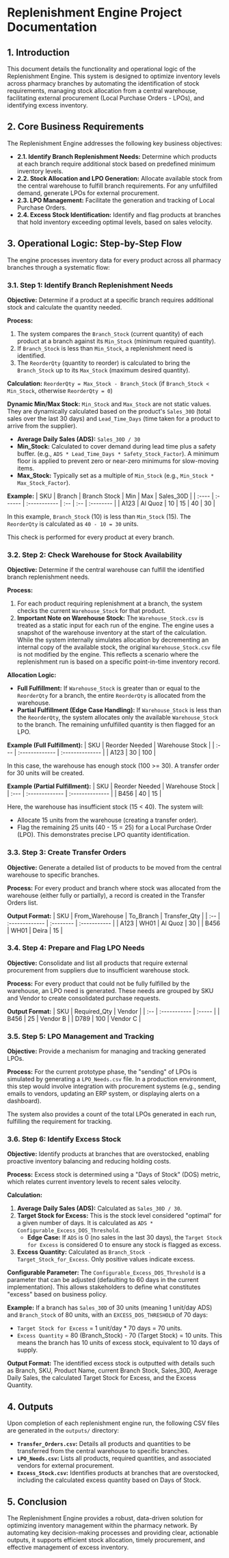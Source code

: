 # Replenishment Engine Project Documentation

## 1. Introduction

This document details the functionality and operational logic of the Replenishment Engine. This system is designed to optimize inventory levels across pharmacy branches by automating the identification of stock requirements, managing stock allocation from a central warehouse, facilitating external procurement (Local Purchase Orders - LPOs), and identifying excess inventory.

## 2. Core Business Requirements

The Replenishment Engine addresses the following key business objectives:

*   **2.1. Identify Branch Replenishment Needs:** Determine which products at each branch require additional stock based on predefined minimum inventory levels.
*   **2.2. Stock Allocation and LPO Generation:** Allocate available stock from the central warehouse to fulfill branch requirements. For any unfulfilled demand, generate LPOs for external procurement.
*   **2.3. LPO Management:** Facilitate the generation and tracking of Local Purchase Orders.
*   **2.4. Excess Stock Identification:** Identify and flag products at branches that hold inventory exceeding optimal levels, based on sales velocity.

## 3. Operational Logic: Step-by-Step Flow

The engine processes inventory data for every product across all pharmacy branches through a systematic flow:

### 3.1. Step 1: Identify Branch Replenishment Needs

**Objective:** Determine if a product at a specific branch requires additional stock and calculate the quantity needed.

**Process:**
1.  The system compares the `Branch_Stock` (current quantity) of each product at a branch against its `Min_Stock` (minimum required quantity).
2.  If `Branch_Stock` is less than `Min_Stock`, a replenishment need is identified.
3.  The `ReorderQty` (quantity to reorder) is calculated to bring the `Branch_Stock` up to its `Max_Stock` (maximum desired quantity).

**Calculation:**
`ReorderQty = Max_Stock - Branch_Stock` (if `Branch_Stock < Min_Stock`, otherwise `ReorderQty = 0`)

**Dynamic Min/Max Stock:**
`Min_Stock` and `Max_Stock` are not static values. They are dynamically calculated based on the product's `Sales_30D` (total sales over the last 30 days) and `Lead_Time_Days` (time taken for a product to arrive from the supplier).

*   **Average Daily Sales (ADS):** `Sales_30D / 30`
*   **Min_Stock:** Calculated to cover demand during lead time plus a safety buffer. (e.g., `ADS * Lead_Time_Days * Safety_Stock_Factor`). A minimum floor is applied to prevent zero or near-zero minimums for slow-moving items.
*   **Max_Stock:** Typically set as a multiple of `Min_Stock` (e.g., `Min_Stock * Max_Stock_Factor`).

**Example:**
| SKU   | Branch  | Branch Stock | Min | Max | Sales_30D |
| :---- | :------ | :----------- | :-- | :-- | :-------- |
| A123  | Al Quoz | 10           | 15  | 40  | 30        |

In this example, `Branch_Stock` (10) is less than `Min_Stock` (15). The `ReorderQty` is calculated as `40 - 10 = 30` units.

This check is performed for every product at every branch.

### 3.2. Step 2: Check Warehouse for Stock Availability

**Objective:** Determine if the central warehouse can fulfill the identified branch replenishment needs.

**Process:**
1.  For each product requiring replenishment at a branch, the system checks the current `Warehouse_Stock` for that product.
2.  **Important Note on Warehouse Stock:** The `Warehouse_Stock.csv` is treated as a static input for each run of the engine. The engine uses a snapshot of the warehouse inventory at the start of the calculation. While the system internally simulates allocation by decrementing an internal copy of the available stock, the original `Warehouse_Stock.csv` file is not modified by the engine. This reflects a scenario where the replenishment run is based on a specific point-in-time inventory record.

**Allocation Logic:**
*   **Full Fulfillment:** If `Warehouse_Stock` is greater than or equal to the `ReorderQty` for a branch, the entire `ReorderQty` is allocated from the warehouse.
*   **Partial Fulfillment (Edge Case Handling):** If `Warehouse_Stock` is less than the `ReorderQty`, the system allocates only the available `Warehouse_Stock` to the branch. The remaining unfulfilled quantity is then flagged for an LPO.

**Example (Full Fulfillment):**
| SKU  | Reorder Needed | Warehouse Stock |
| :--- | :------------- | :-------------- |
| A123 | 30             | 100             |

In this case, the warehouse has enough stock (100 >= 30). A transfer order for 30 units will be created.

**Example (Partial Fulfillment):**
| SKU  | Reorder Needed | Warehouse Stock |
| :--- | :------------- | :-------------- |
| B456 | 40             | 15              |

Here, the warehouse has insufficient stock (15 < 40). The system will:
*   Allocate 15 units from the warehouse (creating a transfer order).
*   Flag the remaining 25 units (40 - 15 = 25) for a Local Purchase Order (LPO). This demonstrates precise LPO quantity identification.

### 3.3. Step 3: Create Transfer Orders

**Objective:** Generate a detailed list of products to be moved from the central warehouse to specific branches.

**Process:**
For every product and branch where stock was allocated from the warehouse (either fully or partially), a record is created in the Transfer Orders list.

**Output Format:**
| SKU | From_Warehouse | To_Branch | Transfer_Qty |
| :-- | :------------- | :-------- | :----------- |
| A123 | WH01           | Al Quoz   | 30           |
| B456 | WH01           | Deira     | 15           |

### 3.4. Step 4: Prepare and Flag LPO Needs

**Objective:** Consolidate and list all products that require external procurement from suppliers due to insufficient warehouse stock.

**Process:**
For every product that could not be fully fulfilled by the warehouse, an LPO need is generated. These needs are grouped by SKU and Vendor to create consolidated purchase requests.

**Output Format:**
| SKU | Required_Qty | Vendor |
| :-- | :----------- | :----- |
| B456 | 25           | Vendor B |
| D789 | 100          | Vendor C |

### 3.5. Step 5: LPO Management and Tracking

**Objective:** Provide a mechanism for managing and tracking generated LPOs.

**Process:**
For the current prototype phase, the "sending" of LPOs is simulated by generating a `LPO_Needs.csv` file. In a production environment, this step would involve integration with procurement systems (e.g., sending emails to vendors, updating an ERP system, or displaying alerts on a dashboard).

The system also provides a count of the total LPOs generated in each run, fulfilling the requirement for tracking.

### 3.6. Step 6: Identify Excess Stock

**Objective:** Identify products at branches that are overstocked, enabling proactive inventory balancing and reducing holding costs.

**Process:**
Excess stock is determined using a "Days of Stock" (DOS) metric, which relates current inventory levels to recent sales velocity.

**Calculation:**
1.  **Average Daily Sales (ADS):** Calculated as `Sales_30D / 30`.
2.  **Target Stock for Excess:** This is the stock level considered "optimal" for a given number of days. It is calculated as `ADS * Configurable_Excess_DOS_Threshold`.
    *   **Edge Case:** If `ADS` is 0 (no sales in the last 30 days), the `Target Stock for Excess` is considered 0 to ensure any stock is flagged as excess.
3.  **Excess Quantity:** Calculated as `Branch_Stock - Target_Stock_for_Excess`. Only positive values indicate excess.

**Configurable Parameter:**
The `Configurable_Excess_DOS_Threshold` is a parameter that can be adjusted (defaulting to 60 days in the current implementation). This allows stakeholders to define what constitutes "excess" based on business policy.

**Example:**
If a branch has `Sales_30D` of 30 units (meaning 1 unit/day ADS) and `Branch_Stock` of 80 units, with an `EXCESS_DOS_THRESHOLD` of 70 days:
*   `Target Stock for Excess` = 1 unit/day * 70 days = 70 units.
*   `Excess Quantity` = 80 (Branch_Stock) - 70 (Target Stock) = 10 units.
    This means the branch has 10 units of excess stock, equivalent to 10 days of supply.

**Output Format:**
The identified excess stock is outputted with details such as Branch, SKU, Product Name, current Branch Stock, Sales_30D, Average Daily Sales, the calculated Target Stock for Excess, and the Excess Quantity.

## 4. Outputs

Upon completion of each replenishment engine run, the following CSV files are generated in the `outputs/` directory:

*   **`Transfer_Orders.csv`:** Details all products and quantities to be transferred from the central warehouse to specific branches.
*   **`LPO_Needs.csv`:** Lists all products, required quantities, and associated vendors for external procurement.
*   **`Excess_Stock.csv`:** Identifies products at branches that are overstocked, including the calculated excess quantity based on Days of Stock.

## 5. Conclusion

The Replenishment Engine provides a robust, data-driven solution for optimizing inventory management within the pharmacy network. By automating key decision-making processes and providing clear, actionable outputs, it supports efficient stock allocation, timely procurement, and effective management of excess inventory.